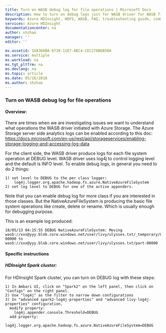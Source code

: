 ```yaml
---
title: Turn on WASB debug log for file operations | Microsoft Docs
description: How to turn on debug logs just for WASB driver for WASB file operations
keywords: Azure HDInsight, HDFS, WASB, FAQ, troubleshooting guide, common problems, local access
services: Azure HDInsight
documentationcenter: na
author: shzhao
manager: ''
editor: ''

ms.assetid: 1DA360BA-9730-11E7-ABC4-CEC278B6B50A
ms.service: multiple
ms.workload: na
ms.tgt_pltfrm: na
ms.devlang: na
ms.topic: article
ms.date: 05/16/2018
ms.author: shzhao
---
```


### Turn on WASB debug log for file operations

#### Overview:

There are times when we are investigating issues we want to understand what operations the WASB driver initiated with Azure Storage. The Azure Storage server side analytics logs can be enabled according to this doc:
https://docs.microsoft.com/en-us/rest/api/storageservices/enabling-storage-logging-and-accessing-log-data

For the client side, the WASB driver produce logs for each file system operation at DEBUG level. WASB driver uses log4j to control logging level and the default is INFO level. To enable debug logs, in general you need to do 2 things:
~~~
1) set level to DEBUG to the per class logger: 
    log4j.logger.org.apache.hadoop.fs.azure.NativeAzureFileSystem
2) set log level to DEBUG for one of the active appenders.
~~~

Note that you can enable debug log for more class if you are interested in those classes. But the NativeAzureFileSystem is producing the basic file system operations like create, delete or rename. Which is usually enough for debugging purpose.

This is an example log produced:
~~~
18/05/13 04:15:55 DEBUG NativeAzureFileSystem: Moving wasb://xxx@yyy.blob.core.windows.net/user/livy/ulysses.txt/_temporary/0/_temporary/attempt_20180513041552_0000_m_000000_0/part-00000 to wasb://xxx@yyy.blob.core.windows.net/user/livy/ulysses.txt/part-00000
~~~

#### Specific instructions

##### HDInsight Spark cluster:

For HDInsight Spark cluster, you can turn on DEBUG log with these steps:

~~~
1) In Ambari UI, click on "Spark2" on the left panel, then click on "Configs" on the right panel.
2) Use "log4j" as the filter to narrow down configurations
3) In "advanced spark2-log4j-properties" and "advanced livy-log4j-properties" configuration,
  modify property:
    log4j.appender.console.Threshold=DEBUG 
  add property:
    log4j.logger.org.apache.hadoop.fs.azure.NativeAzureFileSystem=DEBUG
~~~
